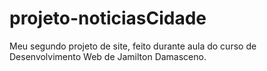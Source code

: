 # projeto-noticiasCidade
 Meu segundo projeto de site, feito durante aula do curso de Desenvolvimento Web de Jamilton Damasceno.
